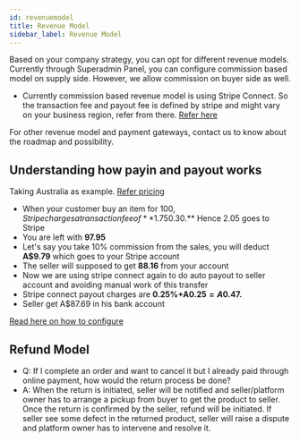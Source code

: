 ```yaml
---
id: revenuemodel
title: Revenue Model
sidebar_label: Revenue Model
---
```


Based on your company strategy, you can opt for different revenue models. Currently through Superadmin Panel, you can configure commission based model on supply side. However, we allow commission on buyer side as well. 

- Currently commission based revenue model is using Stripe Connect. So the transaction fee and payout fee is defined by stripe and might vary on your business region, refer from there. [Refer here](https://stripe.com/au/connect/pricing)

For other revenue model and payment gateways, contact us to know about the roadmap and possibility.


## Understanding how payin and payout works 
Taking Australia as example. [Refer pricing](https://stripe.com/au/pricing)

- When your customer buy an item for $100, Stripe charges a transaction fee of **1.75% + A$0.30.** Hence 2.05 goes to Stripe
- You are left with **97.95**
- Let's say you take 10% commission from the sales, you will deduct **A$9.79** which goes to your Stripe account 
- The seller will supposed to get **88.16** from your account
- Now we are using stripe connect again to do auto payout to seller account and avoiding manual work of this transfer
- Stripe connect payout charges are **0.25%+A$0.25 = A$0.47.**
- Seller get A$87.69 in his bank account

[Read here on how to configure](/docs/superadmin-guide#supply-commission)



## Refund Model

- Q: If I complete an order and want to cancel it but I already paid through online payment, how would the return process be done?
- A: When the return is initiated, seller will be notified and seller/platform owner has to arrange a pickup from buyer to get the product to seller. Once the return is confirmed by the seller, refund will be initiated. If seller see some defect in the returned product, seller will raise a dispute and platform owner has to intervene and resolve it.
